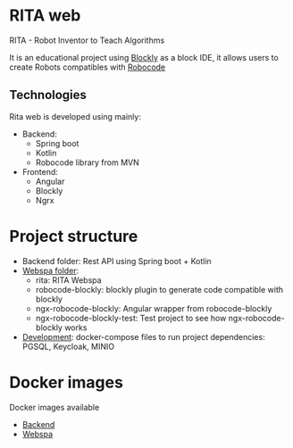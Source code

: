 # RITA web

RITA - Robot Inventor to Teach Algorithms 

It is an educational project using [Blockly](https://developers.google.com/blockly) as a block IDE, it allows users to create Robots compatibles with [Robocode](https://robocode.sourceforge.io/)



## Technologies

Rita web is developed using mainly:
- Backend:
    - Spring boot
    - Kotlin
    - Robocode library from MVN
- Frontend:
    - Angular
    - Blockly
    - Ngrx


# Project structure

- Backend folder: Rest API using Spring boot + Kotlin
- [Webspa folder](https://github.com/ascazzola/rita-web/blob/master/webspa/README.md): 
    - rita: RITA Webspa
    - robocode-blockly: blockly plugin to generate code compatible with blockly
    - ngx-robocode-blockly: Angular wrapper from robocode-blockly
    - ngx-robocode-blockly-test: Test project to see how ngx-robocode-blockly works
- [Development](https://github.com/ascazzola/rita-web/tree/master/backend):
    docker-compose files to run project dependencies: PGSQL, Keycloak, MINIO


# Docker images

Docker images available
- [Backend](https://hub.docker.com/r/adrianoscazzola/rita-api)
- [Webspa](https://hub.docker.com/r/adrianoscazzola/rita-webspa) 
